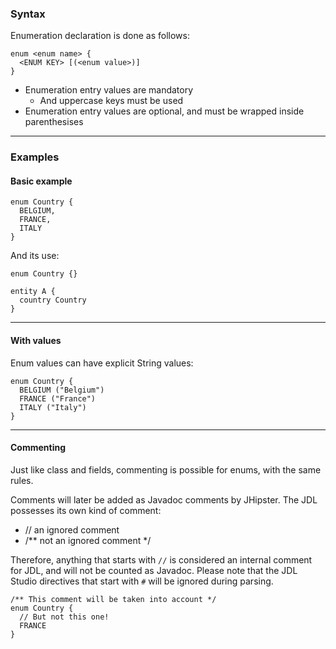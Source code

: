 ### Syntax

Enumeration declaration is done as follows:

```
enum <enum name> {
  <ENUM KEY> [(<enum value>)]
}
```

- Enumeration entry values are mandatory
    - And uppercase keys must be used
- Enumeration entry values are optional, and must be wrapped inside parenthesises

---

### Examples

#### Basic example

```dsl
enum Country {
  BELGIUM,
  FRANCE,
  ITALY
}
```

And its use:

```dsl
enum Country {}

entity A {
  country Country
}
```

---

#### With values

Enum values can have explicit String values:

```dsl
enum Country {
  BELGIUM ("Belgium")
  FRANCE ("France")
  ITALY ("Italy")
}
```

---

#### Commenting

Just like class and fields, commenting is possible for enums, with the same rules.

Comments will later be added as Javadoc comments by JHipster. The JDL possesses its own kind of comment:
- // an ignored comment
- /** not an ignored comment */

Therefore, anything that starts with `//` is considered an internal comment for JDL, and will not be counted as Javadoc.
Please note that the JDL Studio directives that start with `#` will be ignored during parsing.

```dsl
/** This comment will be taken into account */
enum Country {
  // But not this one!
  FRANCE
}
```